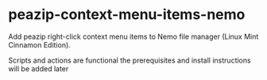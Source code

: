 # peazip-context-menu-items-nemo
Add peazip right-click context menu items to Nemo file manager (Linux Mint Cinnamon Edition). 

Scripts and actions are functional the prerequisites and install instructions will be added later
